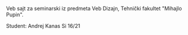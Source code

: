Veb sajt za seminarski iz predmeta Veb Dizajn, Tehnički fakultet "Mihajlo Pupin".

Student: Andrej Kanas Si 16/21